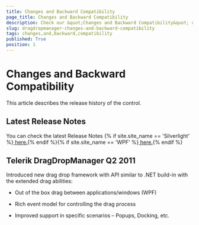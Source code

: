 ```yaml
---
title: Changes and Backward Compatibility
page_title: Changes and Backward Compatibility
description: Check our &quot;Changes and Backward Compatibility&quot; documentation article for the DragDropManager {{ site.framework_name }} control.
slug: dragdropmanager-changes-and-backward-compatibility
tags: changes,and,backward,compatibility
published: True
position: 1
---
```


# Changes and Backward Compatibility

This article describes the release history of the control.

## Latest Release Notes

You can check the latest Release Notes {% if site.site_name == 'Silverlight' %}[ here.](http://www.telerik.com/products/silverlight/whats-new/release_notes.aspx){% endif %}{% if site.site_name == 'WPF' %}[ here.](http://www.telerik.com/products/wpf/whats-new/release-history.aspx){% endif %}

## Telerik DragDropManager Q2 2011

Introduced new drag drop framework with API similar to .NET build-in with the extended drag abilities:

* Out of the box drag between applications/windows (WPF)

* Rich event model for controlling the drag process

* Improved support in specific scenarios – Popups, Docking, etc.